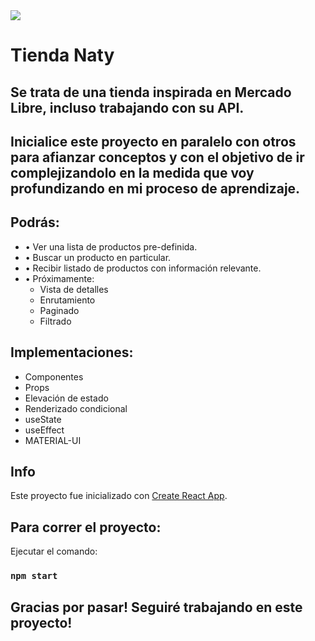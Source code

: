 <img src="(https://user-images.githubusercontent.com/84355672/154554650-a758df82-af5c-4d70-af98-95f8a6ba7213.png" whidth = "100%">

# Tienda Naty

## Se trata de una tienda inspirada en Mercado Libre, incluso trabajando con su API. 

## Inicialice este proyecto en paralelo con otros para afianzar conceptos y con el objetivo de ir complejizandolo en la medida que voy profundizando en mi proceso de aprendizaje. 

## Podrás:
<ul>
    <li>• Ver una lista de productos pre-definida.</li>
    <li>• Buscar un producto en particular. </li>
    <li>• Recibir listado de productos con información relevante. </li>
    <li>• Próximamente: 
                    <ul>
                        <li>Vista de detalles</li>
                        <li>Enrutamiento</li>
                        <li>Paginado</li>
                        <li>Filtrado</li>
                    </ul>
    </li>
</ul>


## Implementaciones:
 <ul>
    <li>Componentes</li>
    <li>Props</li>
    <li>Elevación de estado</li>
    <li>Renderizado condicional</li>
    <li>useState</li>
    <li>useEffect</li>
    <li>MATERIAL-UI</li>
</ul>

## Info

Este proyecto fue inicializado con [Create React App](https://github.com/facebook/create-react-app).

## Para correr el proyecto:

Ejecutar el comando:

### `npm start`

## Gracias por pasar! Seguiré trabajando en este proyecto!
